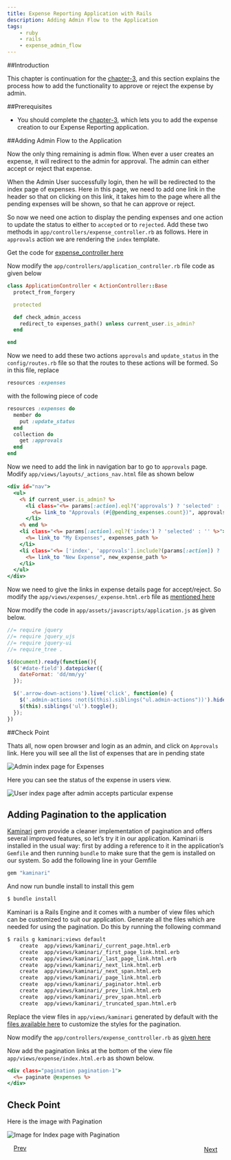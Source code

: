 ```yaml
---
title: Expense Reporting Application with Rails
description: Adding Admin Flow to the Application
tags:
    - ruby
    - rails
    - expense_admin_flow
---
```


##Introduction

This chapter is continuation for the [chapter-3](/frameworks/ruby/rails-tutorial/rails-expense-user-flow.html), and this section explains the process how to add the functionality to approve or reject the expense by admin.

##Prerequisites

+ You should complete the [chapter-3](/frameworks/ruby/rails-tutorial/rails-expense-user-flow.html), which lets you to add the expense creation to our Expense Reporting application.

##Adding Admin Flow to the Application

Now the only thing remaining is admin flow. When ever a user creates an expense, it will redirect to the admin for approval. The admin can either accept or reject that expense.

When the Admin User successfully login, then he will be redirected to the index page of expenses. Here in this page, we need to add one link in the header so that on clicking on this link, it takes him to the page where all the pending expenses will be shown, so that he can approve or reject.

So now we need one action to display the pending expenses and one action to update the status to either to `accepted` or to `rejected`. Add these two methods in `app/controllers/expense_controller.rb` as follows. Here in `approvals` action we are rendering the `index` template.

Get the code for [expense_controller here](/frameworks/ruby/rails-tutorial/code/chapter-4/controller-files.html#content-for-expense-controller)

Now modify the `app/controllers/application_controller.rb` file code as given below

```ruby
class ApplicationController < ActionController::Base
  protect_from_forgery

  protected

  def check_admin_access
    redirect_to expenses_path() unless current_user.is_admin?
  end

end
```

Now we need to add these two actions `approvals` and `update_status` in the `config/routes.rb` file so that the routes to these actions will be formed. So in this file, replace

```ruby
resources :expenses
```
with the following piece of code

```ruby
resources :expenses do
  member do
    put :update_status
  end
  collection do
    get :approvals
  end
end
```

Now we need to add the link in navigation bar to go to `approvals` page. Modify `app/views/layouts/_actions_nav.html` file as shown below

```rhtml
<div id="nav">
  <ul>
    <% if current_user.is_admin? %>
      <li class="<%= params[:action].eql?('approvals') ? 'selected' : '' %>">
        <%= link_to "Approvals (#{@pending_expenses.count})", approvals_expenses_path() %>
      </li>
    <% end %>
    <li class="<%= params[:action].eql?('index') ? 'selected' : '' %>">
      <%= link_to "My Expenses", expenses_path %>
    </li>
    <li class="<%= ['index', 'approvals'].include?(params[:action]) ? '' : 'selected' %>">
      <%= link_to "New Expense", new_expense_path %>
    </li>
  </ul>
</div>
```

Now we need to give the links in expense details page for accept/reject. So modify the `app/views/expenses/_expense.html.erb` file as [mentioned here](/frameworks/ruby/rails-tutorial/code/chapter-4/view-files.html#code-for-expense-object)

Now modify the code in `app/assets/javascripts/application.js` as given below.

```js
//= require jquery
//= require jquery_ujs
//= require jquery-ui
//= require_tree .

$(document).ready(function(){
  $('#date-field').datepicker({
    dateFormat: 'dd/mm/yy'
  });

  $('.arrow-down-actions').live('click', function(e) {
    $('.admin-actions :not($(this).siblings("ul.admin-actions"))').hide();
    $(this).siblings('ul').toggle();
  });
})
```

##Check Point

Thats all, now open browser and login as an admin, and click on `Approvals` link. Here you will see all the list of expenses that are in pending state

![Admin index page for Expenses](/images/rails-tutorial/admin-approval-page.png)

Here you can see the status of the expense in users view.

![User index page after admin accepts particular expense](/images/rails-tutorial/expenses-with-different-statuses.png)

## Adding Pagination to the application

[Kaminari](http://railscasts.com/episodes/254-pagination-with-kaminari) gem provide a cleaner implementation of pagination and offers several improved features, so let’s try it in our application. Kaminari is installed in the usual way: first by adding a reference to it in the application’s `Gemfile` and then running `bundle` to make sure that the gem is installed on our system. So add the following line in your Gemfile

```ruby
gem "kaminari"
```

And now run bundle install to install this gem

```bash
$ bundle install
```

Kaminari is a Rails Engine and it comes with a number of view files which can be customized to suit our application. Generate all the files which are needed for using the pagination. Do this by running the following command

```bash
$ rails g kaminari:views default
    create  app/views/kaminari/_current_page.html.erb
    create  app/views/kaminari/_first_page_link.html.erb
    create  app/views/kaminari/_last_page_link.html.erb
    create  app/views/kaminari/_next_link.html.erb
    create  app/views/kaminari/_next_span.html.erb
    create  app/views/kaminari/_page_link.html.erb
    create  app/views/kaminari/_paginator.html.erb
    create  app/views/kaminari/_prev_link.html.erb
    create  app/views/kaminari/_prev_span.html.erb
    create  app/views/kaminari/_truncated_span.html.erb
```

Replace the view files in `app/views/kaminari` generated by default with the [files available here](/rails-code/kaminari.zip) to customize the styles for the pagination.

Now modify the `app/controllers/expense_conttroller.rb` as [given here](/frameworks/ruby/rails-tutorial/code/chapter-4/controller-files.html#content-for-expense-controller-with-pagination)

Now add the pagination links at the bottom of the view file `app/views/expense/index.html.erb` as shown below.

```rhtml
<div class="pagination pagination-1">
  <%= paginate @expenses %>
</div>
```

## Check Point

Here is the image with Pagination

![Image for Index page with Pagination](/images/rails-tutorial/index-with-pagination.png)

<a class="button-plain" style="padding: 3px 15px;" href="/frameworks/ruby/rails-tutorial/rails-expense-user-flow.html">Prev</a>  <a class="button-plain" style="padding: 3px 15px; float: right;" href="/frameworks/ruby/rails-tutorial/rails-hosting-application-with-vmc.html">Next</a>
